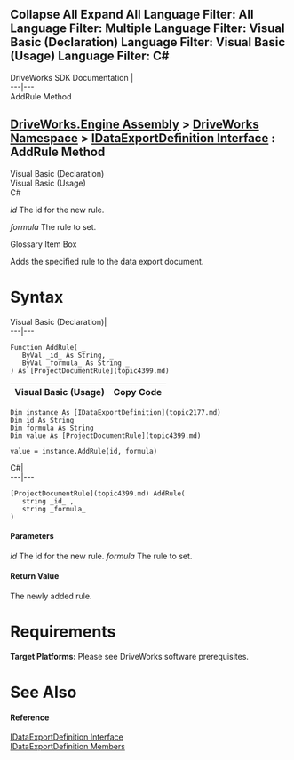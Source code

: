 Collapse All Expand All Language Filter: All  Language Filter: Multiple  Language Filter: Visual Basic (Declaration) Language Filter: Visual Basic (Usage) Language Filter: C#  
---  
DriveWorks SDK Documentation  |   
---|---  
AddRule Method   
  
[DriveWorks.Engine Assembly](topic2156.md) > [DriveWorks Namespace](topic2159.md) > [IDataExportDefinition Interface](topic2177.md) : AddRule Method  
---  
  
Visual Basic (Declaration)    
Visual Basic (Usage)    
C# 

_id_
    The id for the new rule.

_formula_
    The rule to set.

Glossary Item Box

Adds the specified rule to the data export document. 

# Syntax

Visual Basic (Declaration)|   
---|---  
      
    
    Function AddRule( _
       ByVal _id_ As String, _
       ByVal _formula_ As String _
    ) As [ProjectDocumentRule](topic4399.md)  
  
Visual Basic (Usage)| Copy Code  
---|---  
      
    
    Dim instance As [IDataExportDefinition](topic2177.md)
    Dim id As String
    Dim formula As String
    Dim value As [ProjectDocumentRule](topic4399.md)
     
    value = instance.AddRule(id, formula)  
  
C#|   
---|---  
      
    
    [ProjectDocumentRule](topic4399.md) AddRule( 
       string _id_ ,
       string _formula_
    )  
  
#### Parameters

 _id_
    The id for the new rule.
_formula_
    The rule to set.

#### Return Value

The newly added rule.

# Requirements

**Target Platforms:** Please see DriveWorks software prerequisites.

# See Also

#### Reference

[IDataExportDefinition Interface](topic2177.md)   
[IDataExportDefinition Members](topic2178.md)


